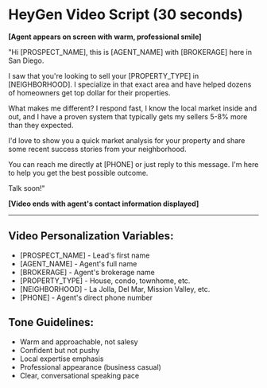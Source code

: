# HeyGen Video Script (30 seconds)

**[Agent appears on screen with warm, professional smile]**

"Hi [PROSPECT_NAME], this is [AGENT_NAME] with [BROKERAGE] here in San Diego. 

I saw that you're looking to sell your [PROPERTY_TYPE] in [NEIGHBORHOOD]. I specialize in that exact area and have helped dozens of homeowners get top dollar for their properties.

What makes me different? I respond fast, I know the local market inside and out, and I have a proven system that typically gets my sellers 5-8% more than they expected.

I'd love to show you a quick market analysis for your property and share some recent success stories from your neighborhood. 

You can reach me directly at [PHONE] or just reply to this message. I'm here to help you get the best possible outcome.

Talk soon!"

**[Video ends with agent's contact information displayed]**

---

## Video Personalization Variables:
- [PROSPECT_NAME] - Lead's first name
- [AGENT_NAME] - Agent's full name  
- [BROKERAGE] - Agent's brokerage name
- [PROPERTY_TYPE] - House, condo, townhome, etc.
- [NEIGHBORHOOD] - La Jolla, Del Mar, Mission Valley, etc.
- [PHONE] - Agent's direct phone number

## Tone Guidelines:
- Warm and approachable, not salesy
- Confident but not pushy
- Local expertise emphasis
- Professional appearance (business casual)
- Clear, conversational speaking pace